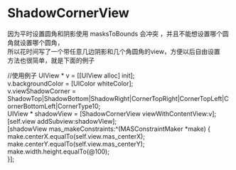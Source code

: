 # ShadowCornerView

因为平时设置圆角和阴影使用 masksToBounds 会冲突 ，并且不能想设置哪个圆角就设置哪个圆角，<br>
所以花时间写了一个带任意几边阴影和几个角圆角的view，方便以后自由设置<br>
方法也很简单，就是下面的例子<br>

//使用例子
 UIView * v = [[UIView alloc] init];<br>
 v.backgroundColor = [UIColor whiteColor];<br>
 v.viewShadowCorner = ShadowTop|ShadowBottom|ShadowRight|CornerTopRight|CornerTopLeft|CornerBottomLeft|CornerType10;<br>
 UIView * shadowView = [ShadowCornerView viewWithContentView:v];<br>
 [self.view addSubview:shadowView];<br>
 [shadowView mas_makeConstraints:^(MASConstraintMaker *make) {<br>
 make.centerX.equalTo(self.view.mas_centerX);<br>
 make.centerY.equalTo(self.view.mas_centerY);<br>
 make.width.height.equalTo(@100);<br>
	}];
